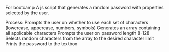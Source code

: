 For bootcamp
A js script that generates a random password with properties selected by the user.

Process:
Prompts the user on whether to use each set of characters (lowercase, uppercase, numbers, symbols)
Generates an array containing all applicable characters
Prompts the user on password length 8-128
Selects random characters from the array to the desired character limit
Prints the password to the textbox